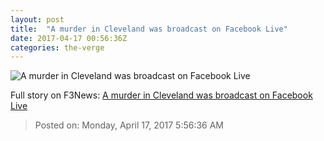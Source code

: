 ```yaml
---
layout: post
title:  "A murder in Cleveland was broadcast on Facebook Live"
date: 2017-04-17 00:56:36Z
categories: the-verge
---
```


![A murder in Cleveland was broadcast on Facebook Live](https://cdn0.vox-cdn.com/thumbor/UJZPB0AJRlpAoQVEgIdNexGflr8=/0x123:583x451/1600x900/cdn0.vox-cdn.com/uploads/chorus_image/image/54287191/cleveland.0.jpg)




Full story on F3News: [A murder in Cleveland was broadcast on Facebook Live](http://www.f3nws.com/n/udRegC)

> Posted on: Monday, April 17, 2017 5:56:36 AM
